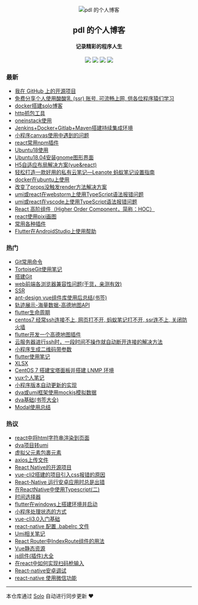 <p align="center"><img alt="pdl 的个人博客" src="https://static.b3log.org/images/brand/solo-32.png"></p><h2 align="center">
pdl 的个人博客
</h2>

<h4 align="center">记录精彩的程序人生</h4>
<p align="center"><a title="pdl 的个人博客" target="_blank" href="https://github.com/pengdongliang/solo-blog"><img src="https://img.shields.io/github/last-commit/pengdongliang/solo-blog.svg?style=flat-square&color=FF9900"></a>
<a title="GitHub repo size in bytes" target="_blank" href="https://github.com/pengdongliang/solo-blog"><img src="https://img.shields.io/github/repo-size/pengdongliang/solo-blog.svg?style=flat-square"></a>
<a title="Solo Version" target="_blank" href="https://github.com/b3log/solo/releases"><img src="https://img.shields.io/badge/solo-3.6.7-f1e05a.svg?style=flat-square&color=blueviolet"></a>
<a title="Hits" target="_blank" href="https://github.com/b3log/hits"><img src="https://hits.b3log.org/pengdongliang/solo-blog.svg"></a></p>

### 最新

* [我在 GitHub 上的开源项目](https://www.p0d0.com/my-github-repos)
* [免费分享个人使用酸酸乳 (ssr) 账号, 可流畅上网, 供各位程序猿们学习](https://www.p0d0.com/articles/2019/11/16/1573880838174.html)
* [docker搭建solo博客](https://www.p0d0.com/articles/2019/11/14/1573740605333.html)
* [http抓包工具](https://www.p0d0.com/articles/2019/11/13/1573740585104.html)
* [oneinstack使用](https://www.p0d0.com/articles/2019/11/10/1573740591980.html)
* [Jenkins+Docker+Gitlab+Maven搭建持续集成环境](https://www.p0d0.com/articles/2019/11/10/1573740599667.html)
* [小程序canvas使用中遇到的问题](https://www.p0d0.com/articles/2019/11/07/1573740586473.html)
* [react常用npm插件](https://www.p0d0.com/articles/2019/10/31/1573740583307.html)
* [Ubuntu18使用](https://www.p0d0.com/articles/2019/10/28/1573740601565.html)
* [Ubuntu18.04安装gnome图形界面](https://www.p0d0.com/articles/2019/10/25/1573740592479.html)
* [H5自适应布局解决方案(vue&react)](https://www.p0d0.com/articles/2019/10/10/1573740584846.html)
* [轻松打造一款好用的私有云笔记—Leanote 蚂蚁笔记设置指南](https://www.p0d0.com/articles/2019/10/07/1573740601005.html)
* [docker在ubuntu上使用](https://www.p0d0.com/articles/2019/09/28/1573740602879.html)
* [改变了props没触发render方法解决方案](https://www.p0d0.com/articles/2019/09/17/1573740598919.html)
* [umi或react在webstorm上使用TypeScript语法报错问题](https://www.p0d0.com/articles/2019/09/06/1573740589093.html)
* [umi或react在vscode上使用TypeScript语法报错问题](https://www.p0d0.com/articles/2019/09/06/1573740603532.html)
* [React 高阶组件（Higher Order Component，简称：HOC）](https://www.p0d0.com/articles/2019/08/30/1573740604148.html)
* [react使用pixi画图](https://www.p0d0.com/articles/2019/08/13/1573740604646.html)
* [常用各种插件](https://www.p0d0.com/articles/2019/08/12/1573740606827.html)
* [Flutter在AndroidStudio上使用帮助](https://www.p0d0.com/articles/2019/08/05/1573740607510.html)

### 热门

* [Git常用命令](https://www.p0d0.com/articles/2019/06/03/1573740591806.html)
* [TortoiseGit使用笔记](https://www.p0d0.com/articles/2019/07/10/1573740584085.html)
* [搭建Git](https://www.p0d0.com/articles/2019/06/03/1573740596511.html)
* [web前端各浏览器兼容性问题(干货，亲测有效)](https://www.p0d0.com/articles/2019/06/03/1573740606163.html)
* [SSR](https://www.p0d0.com/articles/2019/06/02/1573740581445.html)
* [ant-design vue组件库使用后总结(书签)](https://www.p0d0.com/articles/2019/06/03/1573740603048.html)
* [轨迹展示-海量数据-高德地图API](https://www.p0d0.com/articles/2019/06/03/1573740606596.html)
* [flutter生命周期](https://www.p0d0.com/articles/2019/07/21/1573740579842.html)
* [centos7 经常ssh连接不上, 网页打不开, 蚂蚁笔记打不开, ssr连不上, 关闭防火墙](https://www.p0d0.com/articles/2019/06/03/1573740586698.html)
* [flutter开发一个高德地图插件](https://www.p0d0.com/articles/2019/07/31/1573740587083.html)
* [云服务器进行ssh时，一段时间不操作就自动断开连接的解决方法](https://www.p0d0.com/articles/2019/06/03/1573740591638.html)
* [小程序生成二维码带参数](https://www.p0d0.com/articles/2019/06/03/1573740593677.html)
* [flutter使用笔记](https://www.p0d0.com/articles/2019/07/19/1573740594425.html)
* [XLSX](https://www.p0d0.com/articles/2019/06/18/1573740594988.html)
* [CentOS 7 搭建宝塔面板并搭建 LNMP 环境](https://www.p0d0.com/articles/2019/06/03/1573740601181.html)
* [vux个人笔记](https://www.p0d0.com/articles/2019/06/03/1573740603821.html)
* [小程序版本自动更新的实现](https://www.p0d0.com/articles/2019/06/03/1573740607737.html)
* [dva或umi框架使用mockjs模拟数据](https://www.p0d0.com/articles/2019/06/03/1573740578048.html)
* [dva基础(书签大全)](https://www.p0d0.com/articles/2019/06/03/1573740578523.html)
* [Modal使用总结](https://www.p0d0.com/articles/2019/06/03/1573740578915.html)

### 热议

* [react中将html字符串渲染到页面](https://www.p0d0.com/articles/2019/06/04/1573740579254.html)
* [dva项目转umi](https://www.p0d0.com/articles/2019/06/03/1573740579493.html)
* [虚拟父元素包裹元素](https://www.p0d0.com/articles/2019/06/04/1573740580131.html)
* [axios上传文件](https://www.p0d0.com/articles/2019/06/04/1573740580366.html)
* [React Native的开源项目](https://www.p0d0.com/articles/2019/06/03/1573740580609.html)
* [vue-cli2搭建的项目引入css报错的原因](https://www.p0d0.com/articles/2019/06/04/1573740580896.html)
* [React-Native 运行安卓应用时总是出错](https://www.p0d0.com/articles/2019/06/03/1573740581197.html)
* [在ReactNative中使用Typescript(二)](https://www.p0d0.com/articles/2019/06/03/1573740581723.html)
* [时间选择器](https://www.p0d0.com/articles/2019/06/03/1573740581994.html)
* [flutter在windows上搭建环境并启动](https://www.p0d0.com/articles/2019/07/09/1573740582302.html)
* [小程序处理状态的方式](https://www.p0d0.com/articles/2019/06/03/1573740582549.html)
* [vue-cli3.0入门基础](https://www.p0d0.com/articles/2019/06/04/1573740582842.html)
* [react-native 配置 .babelrc 文件](https://www.p0d0.com/articles/2019/06/06/1573740583073.html)
* [Umi相关笔记](https://www.p0d0.com/articles/2019/06/03/1573740583559.html)
* [React Router中IndexRoute组件的用法](https://www.p0d0.com/articles/2019/06/04/1573740583860.html)
* [Vue静态资源](https://www.p0d0.com/articles/2019/06/04/1573740584333.html)
* [js组件(插件)大全](https://www.p0d0.com/articles/2019/06/03/1573740584563.html)
* [在react中如何实现扫码枪输入](https://www.p0d0.com/articles/2019/06/04/1573740585322.html)
* [React-native安卓调试](https://www.p0d0.com/articles/2019/06/03/1573740585552.html)
* [react-native 使用微信功能](https://www.p0d0.com/articles/2019/06/06/1573740585783.html)

---

本仓库通过 [Solo](https://github.com/b3log/solo) 自动进行同步更新 ❤️ 